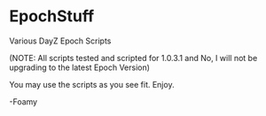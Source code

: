 EpochStuff
==========

Various DayZ Epoch Scripts

(NOTE: All scripts tested and scripted for 1.0.3.1 and No, I will not be upgrading to the latest Epoch Version)

You may use the scripts as you see fit. Enjoy.

-Foamy
